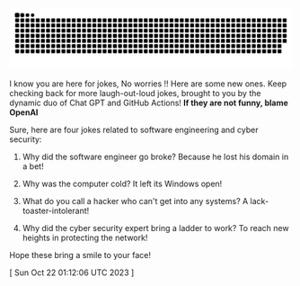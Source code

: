 <picture>
  <source media="(prefers-color-scheme: dark)" srcset="https://raw.githubusercontent.com/platane/platane/output/github-contribution-grid-snake-dark.svg">
  <source media="(prefers-color-scheme: light)" srcset="https://raw.githubusercontent.com/platane/platane/output/github-contribution-grid-snake.svg">
  <img alt="github contribution grid snake animation" src="https://raw.githubusercontent.com/platane/platane/output/github-contribution-grid-snake.svg">
</picture>


I know you are here for jokes, No worries !!
Here are some new ones. Keep checking back for more laugh-out-loud jokes, brought to you by the dynamic duo of Chat GPT and GitHub Actions! __If they are not funny, blame OpenAI__
 
Sure, here are four jokes related to software engineering and cyber security:

1. Why did the software engineer go broke? Because he lost his domain in a bet!

2. Why was the computer cold? It left its Windows open!

3. What do you call a hacker who can't get into any systems? A lack-toaster-intolerant!

4. Why did the cyber security expert bring a ladder to work? To reach new heights in protecting the network!

Hope these bring a smile to your face!
 
[ 
Sun Oct 22 01:12:06 UTC 2023
 ]
